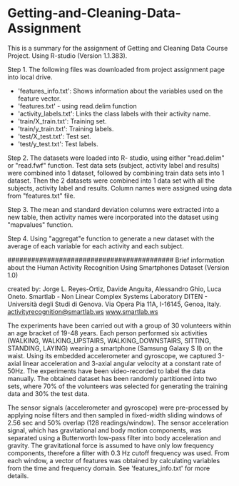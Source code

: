 # Getting-and-Cleaning-Data-Assignment
This is a summary for the assignment of Getting and Cleaning Data Course Project. Using R-studio (Version 1.1.383).

Step 1. 
The following files was downloaded from project assignment page into local drive.  

- 'features_info.txt': Shows information about the variables used on the feature vector.
- 'features.txt' - using read.delim function
- 'activity_labels.txt': Links the class labels with their activity name.
- 'train/X_train.txt': Training set.
- 'train/y_train.txt': Training labels.
- 'test/X_test.txt': Test set.
- 'test/y_test.txt': Test labels.

Step 2. The datasets were loaded into R- studio, using either "read.delim" or "read.fwf" function.  Test data sets (subject, activity label and results) were combined into 1 dataset, 
followed by combining train data sets into 1 dataset. Then the 2 datasets were combined into 1 data set with all the subjects, activity label and 
results. Column names were assigned using data from "features.txt" file.

Step 3. The mean and standard deviation columns were extracted into a new table, then activity names were incorporated into the dataset using "mapvalues" function. 

Step 4. Using "aggregat"e function to generate a new dataset with the average of each variable for each activity and each subject.


##########################################
Brief information about the Human Activity Recognition Using Smartphones Dataset (Version 1.0)

created by:
Jorge L. Reyes-Ortiz, Davide Anguita, Alessandro Ghio, Luca Oneto.
Smartlab - Non Linear Complex Systems Laboratory
DITEN - Università degli Studi di Genova.
Via Opera Pia 11A, I-16145, Genoa, Italy.
activityrecognition@smartlab.ws
www.smartlab.ws

The experiments have been carried out with a group of 30 volunteers within an age bracket of 19-48 years. Each person performed six activities (WALKING, WALKING_UPSTAIRS, WALKING_DOWNSTAIRS, SITTING, STANDING, LAYING) wearing a smartphone (Samsung Galaxy S II) on the waist. Using its embedded accelerometer and gyroscope, we captured 3-axial linear acceleration and 3-axial angular velocity at a constant rate of 50Hz. The experiments have been video-recorded to label the data manually. The obtained dataset has been randomly partitioned into two sets, where 70% of the volunteers was selected for generating the training data and 30% the test data. 

The sensor signals (accelerometer and gyroscope) were pre-processed by applying noise filters and then sampled in fixed-width sliding windows of 2.56 sec and 50% overlap (128 readings/window). The sensor acceleration signal, which has gravitational and body motion components, was separated using a Butterworth low-pass filter into body acceleration and gravity. The gravitational force is assumed to have only low frequency components, therefore a filter with 0.3 Hz cutoff frequency was used. From each window, a vector of features was obtained by calculating variables from the time and frequency domain. See 'features_info.txt' for more details. 
